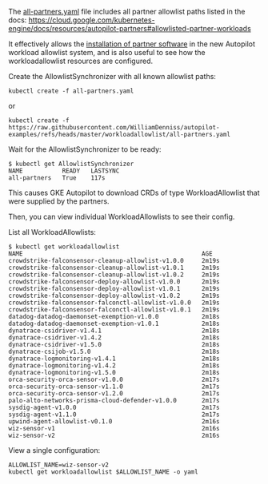 The [all-partners.yaml](all-partners.yaml) file includes all partner allowlist paths listed in the docs:
https://cloud.google.com/kubernetes-engine/docs/resources/autopilot-partners#allowlisted-partner-workloads

It effectively allows the [installation of partner software](https://cloud.google.com/kubernetes-engine/docs/how-to/run-autopilot-partner-workloads) in the new Autopilot workload allowlist system, and is also useful to see how the workloadallowlist resources are configured.

Create the AllowlistSynchronizer with all known allowlist paths:
```
kubectl create -f all-partners.yaml
```
or
```
kubectl create -f https://raw.githubusercontent.com/WilliamDenniss/autopilot-examples/refs/heads/master/workloadallowlist/all-partners.yaml
```

Wait for the AllowlistSynchronizer to be ready:
```
$ kubectl get AllowlistSynchronizer
NAME           READY   LASTSYNC
all-partners   True    117s
```

This causes GKE Autopilot to download CRDs of type WorkloadAllowlist that were supplied by the partners.

Then, you can view individual WorkloadAllowlists to see their config.

List all WorkloadAllowlists:
```
$ kubectl get workloadallowlist
NAME                                                  AGE
crowdstrike-falconsensor-cleanup-allowlist-v1.0.0     2m19s
crowdstrike-falconsensor-cleanup-allowlist-v1.0.1     2m19s
crowdstrike-falconsensor-cleanup-allowlist-v1.0.2     2m19s
crowdstrike-falconsensor-deploy-allowlist-v1.0.0      2m19s
crowdstrike-falconsensor-deploy-allowlist-v1.0.1      2m19s
crowdstrike-falconsensor-deploy-allowlist-v1.0.2      2m19s
crowdstrike-falconsensor-falconctl-allowlist-v1.0.0   2m19s
crowdstrike-falconsensor-falconctl-allowlist-v1.0.1   2m19s
datadog-datadog-daemonset-exemption-v1.0.0            2m18s
datadog-datadog-daemonset-exemption-v1.0.1            2m18s
dynatrace-csidriver-v1.4.1                            2m18s
dynatrace-csidriver-v1.4.2                            2m18s
dynatrace-csidriver-v1.5.0                            2m18s
dynatrace-csijob-v1.5.0                               2m18s
dynatrace-logmonitoring-v1.4.1                        2m18s
dynatrace-logmonitoring-v1.4.2                        2m18s
dynatrace-logmonitoring-v1.5.0                        2m18s
orca-security-orca-sensor-v1.0.0                      2m17s
orca-security-orca-sensor-v1.1.0                      2m17s
orca-security-orca-sensor-v1.2.0                      2m17s
palo-alto-networks-prisma-cloud-defender-v1.0.0       2m17s
sysdig-agent-v1.0.0                                   2m17s
sysdig-agent-v1.1.0                                   2m17s
upwind-agent-allowlist-v0.1.0                         2m16s
wiz-sensor-v1                                         2m16s
wiz-sensor-v2                                         2m16s
```

View a single configuration:
```
ALLOWLIST_NAME=wiz-sensor-v2
kubectl get workloadallowlist $ALLOWLIST_NAME -o yaml
```
